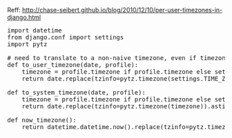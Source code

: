 
Reff: http://chase-seibert.github.io/blog/2010/12/10/per-user-timezones-in-django.html

<pre>
import datetime
from django.conf import settings
import pytz

# need to translate to a non-naive timezone, even if timezone == settings.TIME_ZONE, so we can compare two dates
def to_user_timezone(date, profile):
    timezone = profile.timezone if profile.timezone else settings.TIME_ZONE
    return date.replace(tzinfo=pytz.timezone(settings.TIME_ZONE)).astimezone(pytz.timezone(timezone))

def to_system_timezone(date, profile):
    timezone = profile.timezone if profile.timezone else settings.TIME_ZONE
    return date.replace(tzinfo=pytz.timezone(timezone)).astimezone(pytz.timezone(settings.TIME_ZONE))

def now_timezone():
    return datetime.datetime.now().replace(tzinfo=pytz.timezone(settings.TIME_ZONE)).astimezone(pytz.timezone(settings.TIME_ZONE))
</pre>
